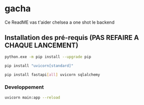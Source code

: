 # gacha

Ce ReadME vas t'aider chelsea a one shot le backend

## Installation des pré-requis (PAS REFAIRE A CHAQUE LANCEMENT)

```sh
python.exe -m pip install --upgrade pip
```

```sh
pip install "uvicorn[standard]"
```

```sh
pip install fastapi[all] uvicorn sqlalchemy
```

### Developpement

```sh
uvicorn main:app --reload
```
